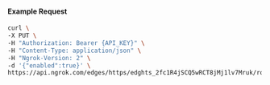<!-- Code generated for API Clients. DO NOT EDIT. -->

#### Example Request

```bash
curl \
-X PUT \
-H "Authorization: Bearer {API_KEY}" \
-H "Content-Type: application/json" \
-H "Ngrok-Version: 2" \
-d '{"enabled":true}' \
https://api.ngrok.com/edges/https/edghts_2fc1R4jSCQ5wRCT8jMj1lv7Mruk/routes/edghtsrt_2fc1R8s4WMo1YwTvslikxBzj0Vf/websocket_tcp_converter
```
